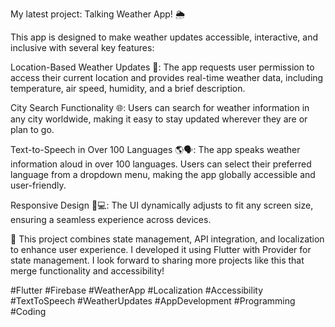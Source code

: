 My latest project: Talking Weather App! 🌦️

This app is designed to make weather updates accessible, interactive, and inclusive with several key features:

Location-Based Weather Updates 📍: The app requests user permission to access their current location and provides real-time weather data, including temperature, air speed, humidity, and a brief description.

City Search Functionality 🌐: Users can search for weather information in any city worldwide, making it easy to stay updated wherever they are or plan to go.

Text-to-Speech in Over 100 Languages 🌎🗣️: The app speaks weather information aloud in over 100 languages. Users can select their preferred language from a dropdown menu, making the app globally accessible and user-friendly.

Responsive Design 📱💻: The UI dynamically adjusts to fit any screen size, ensuring a seamless experience across devices.

💼 This project combines state management, API integration, and localization to enhance user experience. I developed it using Flutter with Provider for state management. I look forward to sharing more projects like this that merge functionality and accessibility!

#Flutter #Firebase #WeatherApp #Localization #Accessibility #TextToSpeech #WeatherUpdates #AppDevelopment #Programming #Coding

